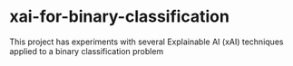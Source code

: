 # xai-for-binary-classification
This project has experiments with several Explainable AI (xAI) techniques applied to a binary classification problem
